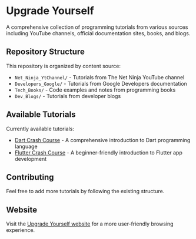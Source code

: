# Upgrade Yourself

A comprehensive collection of programming tutorials from various sources including YouTube channels, official documentation sites, books, and blogs.

## Repository Structure

This repository is organized by content source:

- `Net_Ninja_YtChannel/` - Tutorials from The Net Ninja YouTube channel
- `Developers_Google/` - Tutorials from Google Developers documentation
- `Tech_Books/` - Code examples and notes from programming books
- `Dev_Blogs/` - Tutorials from developer blogs

## Available Tutorials

Currently available tutorials:

- [Dart Crash Course](/Net_Ninja_YtChannel/Dart_Crash_Course/) - A comprehensive introduction to Dart programming language
- [Flutter Crash Course](/Net_Ninja_YtChannel/Flutter_Crash_Course/) - A beginner-friendly introduction to Flutter app development

## Contributing

Feel free to add more tutorials by following the existing structure.

## Website

Visit the [Upgrade Yourself website](https://bigalex95.github.io/upgrade_yourself/) for a more user-friendly browsing experience.
